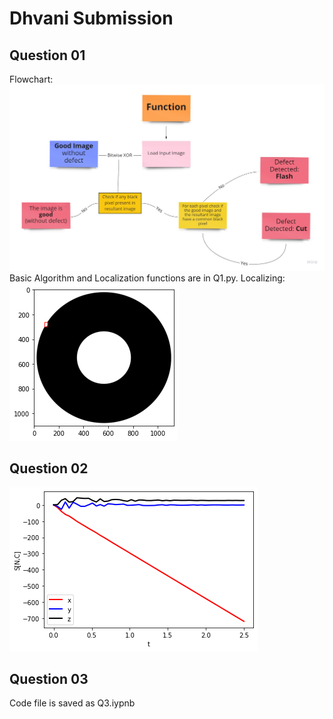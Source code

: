 <h1> Dhvani Submission </h1>

<h2> Question 01 </h2>
Flowchart:
<img src = 'https://github.com/SusanketSarkar/Dhvani_Submission/blob/main/Q1_flowchart.jpg'>
Basic Algorithm and Localization functions are in Q1.py.
Localizing:
<img src = "https://github.com/SusanketSarkar/Dhvani_Submission/blob/main/defect2_localize.png">
     
<h2> Question 02 </h2>
<img src = 'https://github.com/SusanketSarkar/Dhvani_Submission/blob/main/Q2.png'>

<h2> Question 03 </h2>
Code file is saved as Q3.iypnb
